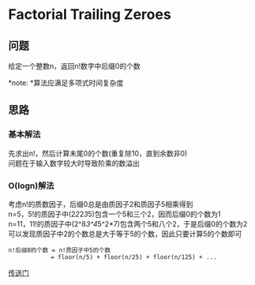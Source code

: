 # Factorial Trailing Zeroes
## 问题
给定一个整数n，返回n!数字中后缀0的个数

*note: *算法应满足多项式时间复杂度

## 思路
### 基本解法
先求出n!，然后计算末尾0的个数(重复除10，直到余数非0)  
问题在于输入数字较大时导致阶乘的数溢出

### O(logn)解法
考虑n!的质数因子，后缀0总是由质因子2和质因子5相乘得到  
n=5，5!的质因子中(2*2*2*3*5)包含一个5和三个2，因而后缀0的个数为1  
n=11，11!的质因子中(2^8*3^4*5^2*7)包含两个5和八个2，于是后缀0的个数为2  
可以发现质因子中2的个数总是大于等于5的个数，因此只要计算5的个数即可
```
n!后缀0的个数 = n!质因子中5的个数
            = floor(n/5) + floor(n/25) + floor(n/125) + ...
```


[传送门](https://leetcode.com/problems/factorial-trailing-zeroes/description/)